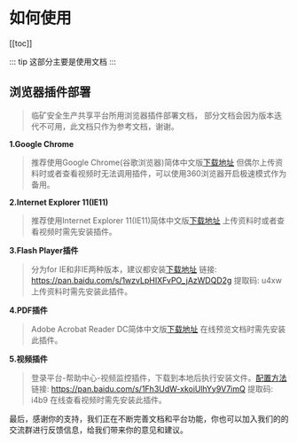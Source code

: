 # 如何使用
[[toc]]

::: tip
这部分主要是使用文档
:::

## 浏览器插件部署
> 临矿安全生产共享平台所用浏览器插件部署文档， 部分文档会因为版本迭代不可用，此文档只作为参考文档，谢谢。

**1.Google Chrome**

> 推荐使用Google Chrome(谷歌浏览器)简体中文版[下载地址](http://down.tech.sina.com.cn/page/40975.html)
> 但偶尔上传资料时或者查看视频时无法调用插件，可以使用360浏览器开启极速模式作为备用。


**2.Internet Explorer 11(IE11)**

> 推荐使用Internet Explorer 11(IE11)简体中文版[下载地址](http://down.tech.sina.com.cn/page/58979.html)
> 上传资料时或者查看视频时需先安装插件。



**3.Flash Player插件**

> 分为for IE和非IE两种版本，建议都安装[下载地址](https://pan.baidu.com/s/1wzvLpHIXFvPO_jAzWDQD2g) 链接: https://pan.baidu.com/s/1wzvLpHIXFvPO_jAzWDQD2g 提取码: u4xw
> 上传资料时需先安装此插件。


**4.PDF插件**

> Adobe Acrobat Reader DC简体中文版[下载地址](http://down.tech.sina.com.cn/content/8255.html)
> 在线预览文档时需先安装此插件。

**5.视频插件**

> 登录平台-帮助中心-视频监控插件，下载到本地后执行安装文件。[配置方法](https://pan.baidu.com/s/1Fh3UdW-xkoiUlhYy9V7imQ) 链接: https://pan.baidu.com/s/1Fh3UdW-xkoiUlhYy9V7imQ 提取码: i4b9
> 在线查看视频时需先安装此插件。




最后，感谢你的支持，我们正在不断完善文档和平台功能，你也可以加入我们的的交流群进行反馈信息，给我们带来你的意见和建议。